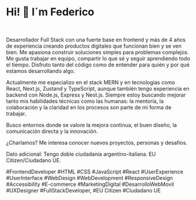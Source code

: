<h1>  Hi! 👋 I´m Federico</h1></br>


Desarrollador Full Stack con una fuerte base en frontend y más de 4 años de experiencia creando productos digitales que funcionan bien y se ven bien.
Me apasiona construir soluciones simples para problemas complejos. Me gusta trabajar en equipo, compartir lo que sé y seguir aprendiendo todo el tiempo. Disfruto tanto del código como de entender para quién y por qué estamos desarrollando algo.

Actualmente me especializo en el stack MERN y en tecnologías como React, Next.js, Zustand y TypeScript, aunque también tengo experiencia en backend con Node.js, Express y Nest.js. Siempre estoy buscando mejorar tanto mis habilidades técnicas como las humanas: la mentoría, la colaboración y la claridad en los procesos son parte de mi forma de trabajar.

Busco entornos donde se valore la mejora continua, el buen diseño, la comunicación directa y la innovación.

¿Charlamos? Me interesa conocer nuevos proyectos, personas y desafíos.

Dato adicional: 
Tengo doble ciudadania argentino-italiana. EU Citizen/Ciudadano UE.

#FrontendDeveloper
#HTML
#CSS
#JavaScript
#React
#UserExperience
#UserInterface
#WebDesign
#WebDevelopment
#ResponsiveDesign
#Accessibility
#E-commerce
#MarketingDigital
#DesarrolloWebMovil 
#UXDesigner
#FullStackDeveloper,
#EU Citizen
#Ciudadano UE

